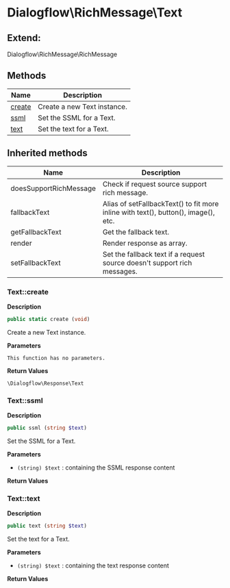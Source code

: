 # Dialogflow\RichMessage\Text  





## Extend:

Dialogflow\RichMessage\RichMessage

## Methods

| Name | Description |
|------|-------------|
|[create](#textcreate)|Create a new Text instance.|
|[ssml](#textssml)|Set the SSML for a Text.|
|[text](#texttext)|Set the text for a Text.|

## Inherited methods

| Name | Description |
|------|-------------|
|doesSupportRichMessage|Check if request source support rich message.|
|fallbackText|Alias of setFallbackText() to fit more inline with text(), button(), image(), etc.|
|getFallbackText|Get the fallback text.|
|render|Render response as array.|
|setFallbackText|Set the fallback text if a request source doesn't support rich messages.|



### Text::create  

**Description**

```php
public static create (void)
```

Create a new Text instance. 

 

**Parameters**

`This function has no parameters.`

**Return Values**

`\Dialogflow\Response\Text`





### Text::ssml  

**Description**

```php
public ssml (string $text)
```

Set the SSML for a Text. 

 

**Parameters**

* `(string) $text`
: containing the SSML response content  

**Return Values**




### Text::text  

**Description**

```php
public text (string $text)
```

Set the text for a Text. 

 

**Parameters**

* `(string) $text`
: containing the text response content  

**Return Values**



